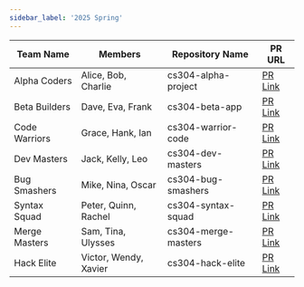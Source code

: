 ```yaml
---
sidebar_label: '2025 Spring'
---
```


<div align="center">

| Team Name   | Members                   | Repository Name        | PR URL |
|------------|--------------------------|------------------------|--------|
| Alpha Coders | Alice, Bob, Charlie      | cs304-alpha-project    | [PR Link](https://github.com/alpha/repo/pull/1) |
| Beta Builders | Dave, Eva, Frank        | cs304-beta-app         | [PR Link](https://github.com/beta/repo/pull/2) |
| Code Warriors | Grace, Hank, Ian        | cs304-warrior-code     | [PR Link](https://github.com/warrior/repo/pull/3) |
| Dev Masters | Jack, Kelly, Leo         | cs304-dev-masters      | [PR Link](https://github.com/devmasters/repo/pull/4) |
| Bug Smashers | Mike, Nina, Oscar       | cs304-bug-smashers     | [PR Link](https://github.com/bugsmash/repo/pull/5) |
| Syntax Squad | Peter, Quinn, Rachel    | cs304-syntax-squad     | [PR Link](https://github.com/syntax/repo/pull/6) |
| Merge Masters | Sam, Tina, Ulysses     | cs304-merge-masters    | [PR Link](https://github.com/merge/repo/pull/7) |
| Hack Elite | Victor, Wendy, Xavier    | cs304-hack-elite       | [PR Link](https://github.com/hackelite/repo/pull/8) |

</div>
